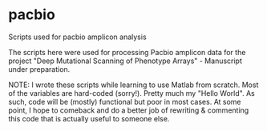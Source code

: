 # pacbio
Scripts used for pacbio amplicon analysis

The scripts here were used for processing Pacbio amplicon data for the project "Deep Mutational Scanning of Phenotype Arrays" - Manuscript under preparation. 

NOTE: I wrote these scripts while learning to use Matlab from scratch. Most of the variables are hard-coded (sorry!). Pretty much my "Hello World". As such, code will be (mostly) functional but poor in most cases. At some point, I hope to comeback and do a better job of rewriting & commenting this code that is actually useful to someone else.
